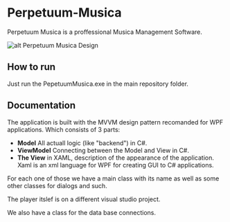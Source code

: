 # Perpetuum-Musica

Perpetuum Musica is a proffessional Musica Management Software. 

![alt Perpetuum Musica Design](http://harshuv.com/devresume/img/PerpetuumMusica.jpg)

## How to run

Just run the PepetuumMusica.exe in the main repository folder.

## Documentation

The application is built with the MVVM design pattern recomanded for WPF applications. Which consists of 3 parts:
* **Model** All actuall logic (like "backend") in C#.
* **ViewModel** Connecting between the Model and View in C#.
* **The View** in XAML, description of the appearance of the application. Xaml is an xml language for WPF for creating GUI to C# applications. 

For each one of those we have a main class with its name as well as some other classes for dialogs and such. 

The player itslef is on a different visual studio project.

We also have a class for the data base connections. 
